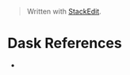 > Written with [StackEdit](https://stackedit.io/).

# Dask References

- []()
<!--stackedit_data:
eyJoaXN0b3J5IjpbLTIxNDI4MzQ4NjZdfQ==
-->